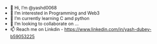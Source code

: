 - 👋 Hi, I’m @yashd0068
- 👀 I’m interested in Programming and Web3
- 🌱 I’m currently learning C amd python
- 💞️ I’m looking to collaborate on ...
- 📫 Reach me on Linkdin - https://www.linkedin.com/in/yash-dubey-b59053225

<!---
yashd0068/yashd0068 is a ✨ special ✨ repository because its `README.md` (this file) appears on your GitHub profile.
You can click the Preview link to take a look at your changes.
--->
